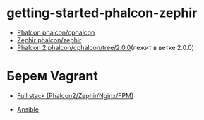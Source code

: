 # getting-started-phalcon-zephir

+ [Phalcon phalcon/cphalcon](https://github.com/phalcon/cphalcon)
+ [Zephir phalcon/zephir](https://github.com/phalcon/zephir)
+ [Phalcon 2 phalcon/cphalcon/tree/2.0.0](https://github.com/phalcon/cphalcon/tree/2.0.0)(лежит в ветке 2.0.0)

# Берем Vagrant

+ [Full stack (Phalcon2/Zephir/Nginx/FPM)](https://github.com/ovr/perfect-php-vagrant)

+ [Ansible](https://github.com/sarrubia/ansible-phalcon-role)
